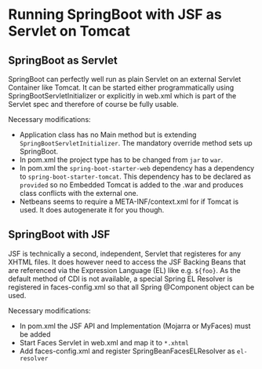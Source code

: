 Running SpringBoot with JSF as Servlet on Tomcat
================================================

SpringBoot as Servlet
---------------------

SpringBoot can perfectly well run as plain Servlet on an external Servlet
Container like Tomcat.
It can be started either programmatically using SpringBootServletInitializer or
explicitly in web.xml which is part of the Servlet spec and therefore of course
be fully usable.

Necessary modifications:
* Application class has no Main method but is extending `SpringBootServletInitializer`.
  The mandatory override method sets up SpringBoot.
* In pom.xml the project type has to be changed from `jar` to `war`.
* In pom.xml the `spring-boot-starter-web` dependency has a dependency to
  `spring-boot-starter-tomcat`. This dependency has to be declared as `provided` so
  no Embedded Tomcat is added to the .war and produces class conflicts with the
  external one.
* Netbeans seems to require a META-INF/context.xml for if Tomcat is used.
  It does autogenerate it for you though.

SpringBoot with JSF
-------------------

JSF is technically a second, independent, Servlet that registeres for any
XHTML files. It does however need to access the JSF Backing Beans that are
referenced via the Expression Language (EL) like e.g. `${foo}`. As the default
method of CDI is not available, a special Spring EL Resolver is registered in
faces-config.xml so that all Spring @Component object can be used.

Necessary modifications:
* In pom.xml the JSF API and Implementation (Mojarra or MyFaces) must be added
* Start Faces Servlet in web.xml and map it to `*.xhtml`
* Add faces-config.xml and register SpringBeanFacesELResolver as `el-resolver`
